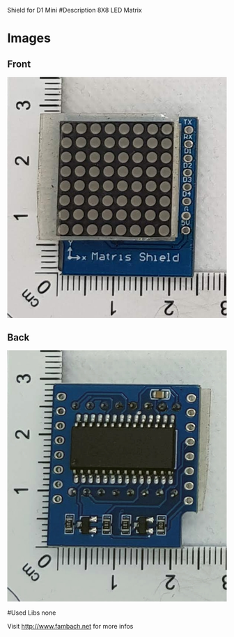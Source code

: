 Shield for D1 Mini
#Description
8X8 LED Matrix

# Images 

## Front
![Image of shield](./img/ESPD1Mini8x8Matrix-Front.jpg)

## Back
![Image of shield](./img/ESPD1Mini8x8Matrix-Back.jpg)

#Used Libs
none


Visit http://www.fambach.net for more infos